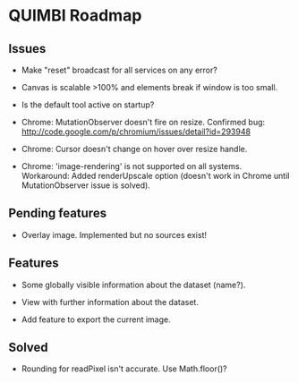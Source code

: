# QUIMBI Roadmap


## Issues

- Make "reset" broadcast for all services on any error?

- Canvas is scalable >100% and elements break if window is too small.

- Is the default tool active on startup?

- Chrome: MutationObserver doesn't fire on resize. Confirmed bug:
  http://code.google.com/p/chromium/issues/detail?id=293948

- Chrome: Cursor doesn't change on hover over resize handle.

- Chrome: 'image-rendering' is not supported on all systems.
  Workaround: Added renderUpscale option (doesn't work in Chrome until
  MutationObserver issue is solved).


## Pending features

- Overlay image. Implemented but no sources exist!


## Features

- Some globally visible information about the dataset (name?).

- View with further information about the dataset.

- Add feature to export the current image.


## Solved

- Rounding for readPixel isn't accurate. Use Math.floor()?